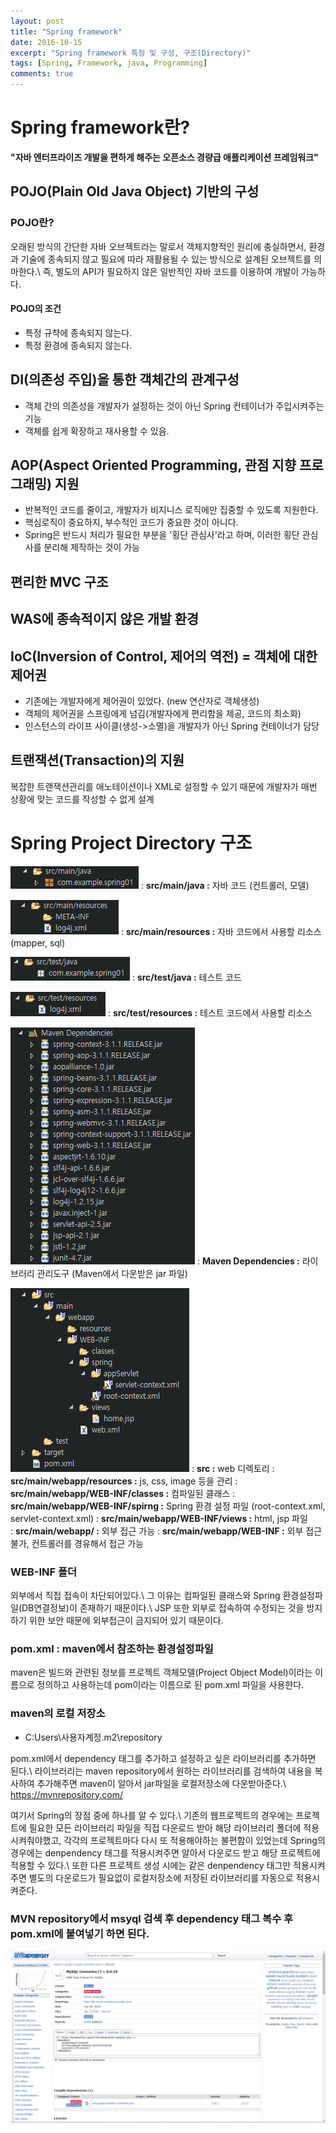 ```yaml
---
layout: post
title: "Spring framework"
date: 2016-10-15
excerpt: "Spring framework 특징 및 구성, 구조(Directory)"
tags: [Spring, Framework, java, Programming]
comments: true
---
```


# Spring framework란?
**"자바 엔터프라이즈 개발을 편하게 해주는 오픈소스 경량급 애플리케이션 프레임워크"**

## POJO(Plain Old Java Object) 기반의 구성

### POJO란?
오래된 방식의 간단한 자바 오브젝트라는 말로서 객체지향적인 원리에 충실하면서, 환경과 기술에 종속되지 않고 필요에 따라 재활용될 수 있는 방식으로 설계된 오브젝트를 의마한다.\\
즉, 별도의 API가 필요하지 않은 일반적인 자바 코드를 이용하여 개발이 가능하다.

#### POJO의 조건
* 특정 규챡에 종속되지 않는다.
* 특정 환경에 종속되지 않는다.

## DI(의존성 주입)을 통한 객체간의 관계구성
* 객체 간의 의존성을 개발자가 설정하는 것이 아닌 Spring 컨테이너가 주입시켜주는 기능
* 객체를 쉽게 확장하고 재사용할 수 있음.

## AOP(Aspect Oriented Programming, 관점 지향 프로그래밍) 지원
* 반복적인 코드를 줄이고, 개발자가 비지니스 로직에만 집중할 수 있도록 지원한다.
* 핵심로직이 중요하지, 부수적인 코드가 중요한 것이 아니다.
* Spring은 반드시 처리가 필요한 부분을 '횡단 관심사'라고 하며, 이러한 횡단 관심사를 분리해 제작하는 것이 가능

## 편리한 MVC 구조

## WAS에 종속적이지 않은 개발 환경

## IoC(Inversion of Control, 제어의 역전) = 객체에 대한 제어권
* 기존에는 개발자에게 제어권이 있었다. (new 연산자로 객체생성)
* 객체의 제어권을 스프링에게 넘김(개발자에게 편리함을 제공, 코드의 최소화)
* 인스턴스의 라이프 사이클(생성->소멸)을 개발자가 아닌 Spring 컨테이너가 담당

## 트랜잭션(Transaction)의 지원
복잡한 트랜잭션관리를 애노테이션이나 XML로 설정할 수 있기 때문에 개발자가 매번 상황에 맞는 코드를 작성할 수 없게 설계


# Spring Project Directory 구조

![](/images/spring/directory/src-main-java.png)
: **src/main/java :** 자바 코드 (컨트롤러, 모델)

![](/images/spring/directory/src-main-resources.png)
: **src/main/resources :** 자바 코드에서 사용할 리소스 (mapper, sql)

![](/images/spring/directory/src-test-java.png)
: **src/test/java :** 테스트 코드

![](/images/spring/directory/src-test-resources.png)
: **src/test/resources :** 테스트 코드에서 사용할 리소스

![](/images/spring/directory/maven-dependencies.png)
: **Maven Dependencies :** 라이브러리 관리도구 (Maven에서 다운받은 jar 파일)

![](/images/spring/directory/src-main-webapp.png)
: **src :** web 디렉토리
: **src/main/webapp/resources :** js, css, image 등을 관리
: **src/main/webapp/WEB-INF/classes :** 컴파일된 클래스
: **src/main/webapp/WEB-INF/spirng :** Spring 환경 설정 파일 (root-context.xml, servlet-context.xml)
: **src/main/webapp/WEB-INF/views :** html, jsp 파일<br/>
: **src/main/webapp/ :** 외부 접근 가능
: **src/main/webapp/WEB-INF :** 외부 접근 불가, 컨트롤러를 경유해서 접근 가능

### WEB-INF 폴더
외부에서 직접 접속이 차단되어있다.\\
그 이유는 컴파일된 클래스와 Spring 환경설정파일(DB연결정보)이 존재하기 때문이다.\\
JSP 또한 외부로 접속하여 수정되는 것을 방지하기 위한 보안 때문에 외부접근이 금지되어 있기 때문이다.

### pom.xml : maven에서 참조하는 환경설정파일
maven은 빌드와 관련된 정보를 프로젝트 객체모델(Project Object Model)이라는 이름으로 정의하고 사용하는데 pom이라는 이름으로 된 pom.xml 파일을 사용한다.

### maven의 로컬 저장소
* C:Users\사용자계정\.m2\repository

pom.xml에서 dependency 태그를 추가하고 설정하고 싶은 라이브러리를 추가하면 된다.\\
라이브러리는 maven repository에서 원하는 라이브러리를 검색하여 내용을 복사하여 추가해주면 maven이 알아서 jar파일을 로컬저장소에 다운받아준다.\\
https://mvnrepository.com/

여기서 Spring의 장점 중에 하나를 알 수 있다.\\
기존의 웹프로젝트의 경우에는 프로젝트에 필요한 모든 라이브러리 파일을 직접 다운로드 받아 해당 라이브러리 폴더에 적용시켜줘야했고, 각각의 프로젝트마다 다시 또 적용해야하는 불편함이 있었는데 Spring의 경우에는 denpendency 태그를 적용시켜주면 알아서 다운로드 받고 해당 프로젝트에 적용할 수 있다.\\
또한 다른 프로젝트 생성 시에는 같은 denpendency 태그만 적용시켜주면 별도의 다운로드가 필요없이 로컬저장소에 저장된 라이브러리를 자동으로 적용시켜준다.

### MVN repository에서 msyql 검색 후 dependency 태그 복수 후 pom.xml에 붙여넣기 하면 된다.
![](/images/spring/maven/mvn-repository.png)
